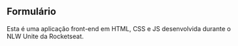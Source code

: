## Formulário
Esta é uma aplicação front-end em HTML, CSS e JS desenvolvida durante o NLW Unite da Rocketseat. 
